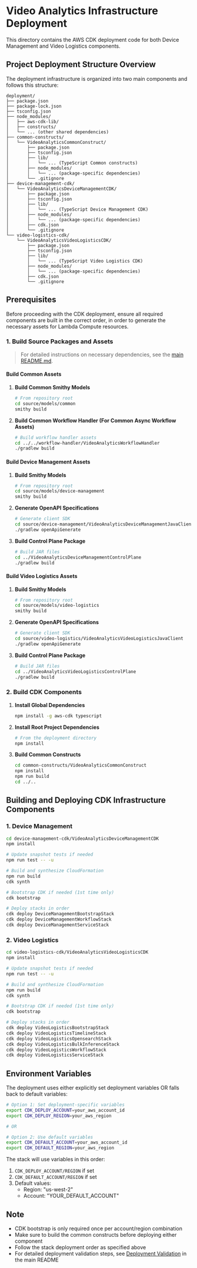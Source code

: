 # Video Analytics Infrastructure Deployment

This directory contains the AWS CDK deployment code for both Device Management and Video Logistics components.

## Project Deployment Structure Overview

The deployment infrastructure is organized into two main components and follows this structure:

```
deployment/
├── package.json
├── package-lock.json
├── tsconfig.json
├── node_modules/
│   ├── aws-cdk-lib/
│   ├── constructs/
│   └── ... (other shared dependencies)
├── common-constructs/
│   └── VideoAnalyticsCommonConstruct/
│       ├── package.json
│       ├── tsconfig.json
│       ├── lib/
│       │   └── ... (TypeScript Common constructs)
│       ├── node_modules/
│       │   └── ... (package-specific dependencies)
│       └── .gitignore
├── device-management-cdk/
│   └── VideoAnalyticsDeviceManagementCDK/
│       ├── package.json
│       ├── tsconfig.json
│       ├── lib/
│       │   └── ... (TypeScript Device Management CDK)
│       ├── node_modules/
│       │   └── ... (package-specific dependencies)
│       ├── cdk.json
│       └── .gitignore
└── video-logistics-cdk/
    └── VideoAnalyticsVideoLogisticsCDK/
        ├── package.json
        ├── tsconfig.json
        ├── lib/
        │   └── ... (TypeScript Video Logistics CDK)
        ├── node_modules/
        │   └── ... (package-specific dependencies)
        ├── cdk.json
        └── .gitignore
```

## Prerequisites

Before proceeding with the CDK deployment, ensure all required components are built in the correct order, in order to generate the necessary assets for Lambda Compute resources.

### 1. Build Source Packages and Assets

> For detailed instructions on necessary dependencies, see the [main README.md](../README.md#prerequisites-required).

#### Build Common Assets

1. **Build Common Smithy Models**
   ```bash
   # From repository root
   cd source/models/common
   smithy build
   ```

2. **Build Common Workflow Handler (For Common Async Workflow Assets)**
   ```bash
   # Build workflow handler assets
   cd ../../workflow-handler/VideoAnalyticsWorkflowHandler
   ./gradlew build
   ```

#### Build Device Management Assets

1. **Build Smithy Models**
   ```bash
   # From repository root
   cd source/models/device-management
   smithy build
   ```

2. **Generate OpenAPI Specifications**
   ```bash
   # Generate client SDK
   cd source/device-management/VideoAnalyticsDeviceManagementJavaClient
   ./gradlew openApiGenerate
   ```

3. **Build Control Plane Package**
   ```bash
   # Build JAR files
   cd ../VideoAnalyticsDeviceManagementControlPlane
   ./gradlew build
   ```

#### Build Video Logistics Assets

1. **Build Smithy Models**
   ```bash
   # From repository root
   cd source/models/video-logistics
   smithy build
   ```

2. **Generate OpenAPI Specifications**
   ```bash
   # Generate client SDK
   cd source/video-logistics/VideoAnalyticsVideoLogisticsJavaClient
   ./gradlew openApiGenerate
   ```

3. **Build Control Plane Package**
   ```bash
   # Build JAR files
   cd ../VideoAnalyticsVideoLogisticsControlPlane
   ./gradlew build
   ```

### 2. Build CDK Components

1. **Install Global Dependencies**
   ```bash
   npm install -g aws-cdk typescript
   ```

2. **Install Root Project Dependencies**
   ```bash
   # From the deployment directory
   npm install
   ```

3. **Build Common Constructs**
   ```bash
   cd common-constructs/VideoAnalyticsCommonConstruct
   npm install
   npm run build
   cd ../..
   ```

## Building and Deploying CDK Infrastructure Components

### 1. Device Management

```bash
cd device-management-cdk/VideoAnalyticsDeviceManagementCDK
npm install

# Update snapshot tests if needed
npm run test -- -u

# Build and synthesize CloudFormation
npm run build
cdk synth

# Bootstrap CDK if needed (1st time only)
cdk bootstrap

# Deploy stacks in order
cdk deploy DeviceManagementBootstrapStack
cdk deploy DeviceManagementWorkflowStack
cdk deploy DeviceManagementServiceStack
```

### 2. Video Logistics

```bash
cd video-logistics-cdk/VideoAnalyticsVideoLogisticsCDK
npm install

# Update snapshot tests if needed
npm run test -- -u

# Build and synthesize CloudFormation
npm run build
cdk synth

# Bootstrap CDK if needed (1st time only)
cdk bootstrap

# Deploy stacks in order
cdk deploy VideoLogisticsBootstrapStack
cdk deploy VideoLogisticsTimelineStack
cdk deploy VideoLogisticsOpensearchStack
cdk deploy VideoLogisticsBulkInferenceStack
cdk deploy VideoLogisticsWorkflowStack
cdk deploy VideoLogisticsServiceStack
```

## Environment Variables

The deployment uses either explicitly set deployment variables OR falls back to default variables:

```bash
# Option 1: Set deployment-specific variables
export CDK_DEPLOY_ACCOUNT=your_aws_account_id
export CDK_DEPLOY_REGION=your_aws_region

# OR

# Option 2: Use default variables
export CDK_DEFAULT_ACCOUNT=your_aws_account_id
export CDK_DEFAULT_REGION=your_aws_region
```

The stack will use variables in this order:
1. `CDK_DEPLOY_ACCOUNT/REGION` if set
2. `CDK_DEFAULT_ACCOUNT/REGION` if set
3. Default values:
   - Region: "us-west-2"
   - Account: "YOUR_DEFAULT_ACCOUNT"

## Note

- CDK bootstrap is only required once per account/region combination
- Make sure to build the common constructs before deploying either component
- Follow the stack deployment order as specified above
- For detailed deployment validation steps, see [Deployment Validation](../README.md#deployment-validation-required) in the main README
